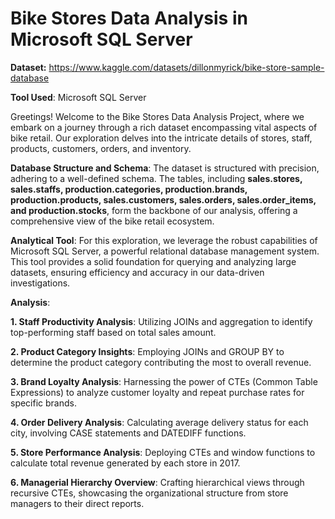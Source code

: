 # Bike Stores Data Analysis in Microsoft SQL Server

<b>Dataset:</b> https://www.kaggle.com/datasets/dillonmyrick/bike-store-sample-database

<b>Tool Used</b>: Microsoft SQL Server

Greetings! Welcome to the Bike Stores Data Analysis Project, where we embark on a journey through a rich dataset encompassing vital aspects of bike retail. Our exploration delves into the intricate details of stores, staff, products, customers, orders, and inventory.

**Database Structure and Schema**:
The dataset is structured with precision, adhering to a well-defined schema. The tables, including **sales.stores, sales.staffs, production.categories, production.brands, production.products, sales.customers, sales.orders, sales.order_items, and production.stocks**, form the backbone of our analysis, offering a comprehensive view of the bike retail ecosystem.

**Analytical Tool**:
For this exploration, we leverage the robust capabilities of Microsoft SQL Server, a powerful relational database management system. This tool provides a solid foundation for querying and analyzing large datasets, ensuring efficiency and accuracy in our data-driven investigations.

**Analysis**:

**1. Staff Productivity Analysis**: Utilizing JOINs and aggregation to identify top-performing staff based on total sales amount.

**2. Product Category Insights**: Employing JOINs and GROUP BY to determine the product category contributing the most to overall revenue.

**3. Brand Loyalty Analysis**: Harnessing the power of CTEs (Common Table Expressions) to analyze customer loyalty and repeat purchase rates for specific brands.

**4. Order Delivery Analysis**: Calculating average delivery status for each city, involving CASE statements and DATEDIFF functions.

**5. Store Performance Analysis**: Deploying CTEs and window functions to calculate total revenue generated by each store in 2017.

**6. Managerial Hierarchy Overview**: Crafting hierarchical views through recursive CTEs, showcasing the organizational structure from store managers to their direct reports.
